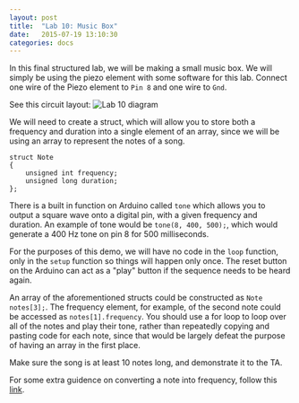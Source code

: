 ```yaml
---
layout: post
title:  "Lab 10: Music Box"
date:   2015-07-19 13:10:30
categories: docs
---
```


In this final structured lab, we will be making a small music box. We will simply be using the piezo element with some software for this lab. Connect one wire of the Piezo element to `Pin 8` and one wire to `Gnd`.

See this circuit layout:
![Lab 10 diagram]({{site.url}}/images/lab_10.jpg)

We will need to create a struct, which will allow you to store both a frequency and duration into a single element of an array, since we will be using an array to represent the notes of a song.

    struct Note
    {
    	unsigned int frequency;
    	unsigned long duration;
    };

There is a built in function on Arduino called `tone` which allows you to output a square wave onto a digital pin, with a given frequency and duration. An example of tone would be `tone(8, 400, 500);`, which would generate a 400 Hz tone on pin 8 for 500 milliseconds.

For the purposes of this demo, we will have no code in the `loop` function, only in the `setup` function so things will happen only once. The reset button on the Arduino can act as a "play" button if the sequence needs to be heard again.

An array of the aforementioned structs could be constructed as `Note notes[3];`. The frequency element, for example, of the second note could be accessed as `notes[1].frequency`. You should use a for loop to loop over all of the notes and play their tone, rather than repeatedly copying and pasting code for each note, since that would be largely defeat the purpose of having an array in the first place.

Make sure the song is at least 10 notes long, and demonstrate it to the TA.

For some extra guidence on converting a note into frequency, follow this [link]({{site.url}}/_posts/2015-11-09-pitches.markdown).